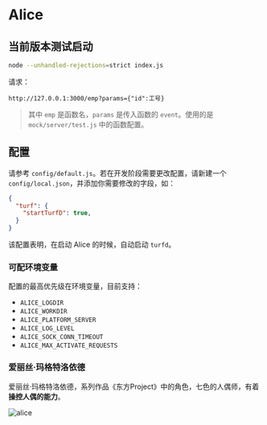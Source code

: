 # Alice

## 当前版本测试启动

```sh
node --unhandled-rejections=strict index.js
```

请求：

```
http://127.0.0.1:3000/emp?params={"id":工号}
```

> 其中 `emp` 是函数名，`params` 是传入函数的 `event`。使用的是 `mock/server/test.js` 中的函数配置。

## 配置

请参考 `config/default.js`。若在开发阶段需要更改配置，请新建一个 `config/local.json`，并添加你需要修改的字段，如：

```json
{
  "turf": {
    "startTurfD": true,
  }
}
```

该配置表明，在启动 Alice 的时候，自动启动 `turfd`。

### 可配环境变量

配置的最高优先级在环境变量，目前支持：

+ `ALICE_LOGDIR`
+ `ALICE_WORKDIR`
+ `ALICE_PLATFORM_SERVER`
+ `ALICE_LOG_LEVEL`
+ `ALICE_SOCK_CONN_TIMEOUT`
+ `ALICE_MAX_ACTIVATE_REQUESTS`

### 爱丽丝·玛格特洛依德

爱丽丝·玛格特洛依德，系列作品《东方Project》中的角色，七色的人偶师，有着**操控人偶的能力**。

![alice](./assets/alice.jpg)
